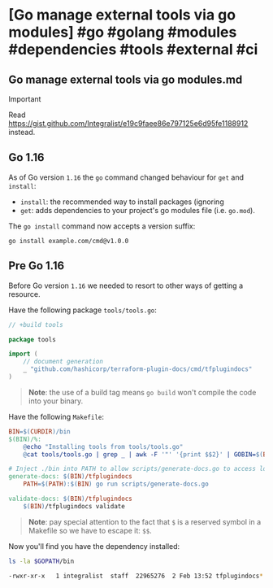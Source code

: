 # [Go manage external tools via go modules] #go #golang #modules #dependencies #tools #external #ci

## Go manage external tools via go modules.md

> [!IMPORTANT]
> Read https://gist.github.com/Integralist/e19c9faee86e797125e6d95fe1188912 instead.

## Go 1.16

As of Go version `1.16` the `go` command changed behaviour for `get` and `install`:

- `install`: the recommended way to install packages (ignoring 
- `get`: adds dependencies to your project's go modules file (i.e. `go.mod`).

The `go install` command now accepts a version suffix:

```
go install example.com/cmd@v1.0.0
```

## Pre Go 1.16

Before Go version `1.16` we needed to resort to other ways of getting a resource.

Have the following package `tools/tools.go`:

```go
// +build tools

package tools

import (
	// document generation
	_ "github.com/hashicorp/terraform-plugin-docs/cmd/tfplugindocs"
)
```

> **Note**: the use of a build tag means `go build` won't compile the code into your binary.

Have the following `Makefile`:

```Makefile
BIN=$(CURDIR)/bin
$(BIN)/%:
	@echo "Installing tools from tools/tools.go"
	@cat tools/tools.go | grep _ | awk -F '"' '{print $$2}' | GOBIN=$(BIN) xargs -tI {} go install {}

# Inject ./bin into PATH to allow scripts/generate-docs.go to access local tfplugindocs binary
generate-docs: $(BIN)/tfplugindocs
	PATH=$(PATH):$(BIN) go run scripts/generate-docs.go

validate-docs: $(BIN)/tfplugindocs
	$(BIN)/tfplugindocs validate
```

> **Note**: pay special attention to the fact that `$` is a reserved symbol in a Makefile so we have to escape it: `$$`.

Now you'll find you have the dependency installed:

```bash
ls -la $GOPATH/bin

-rwxr-xr-x   1 integralist  staff  22965276  2 Feb 13:52 tfplugindocs*
```

